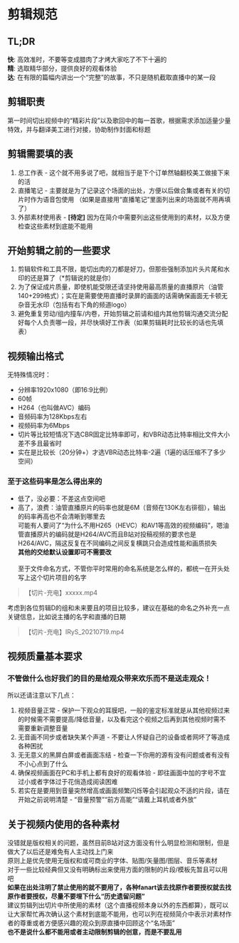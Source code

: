 # 剪辑规范

## TL;DR 
**快**: 高效准时，不要等变成腊肉了才烤大家吃了不下十遍的 <br>
**精**: 选取精华部分，提供良好的观看体验 <br>
**达**: 在有限的篇幅内讲出一个“完整”的故事，不只是随机截取直播中的某一段 <br>

## 剪辑职责 
第一时间切出视频中的“精彩片段”以及歌回中的每一首歌，根据需求添加适量少量
特效，并与翻译美工进行对接，协助制作封面和标题

## 剪辑需要填的表

1. 总工作表 - 这个就不用多说了吧，就相当于是下个订单然轴翻校美工做接下来的活
1. 直播笔记 - 主要就是为了记录这个场面的出处，方便以后做合集或者有关的切片时作为语音包使用 （如果是直接用“直播笔记”里面列出来的场面就不用再填了）
1. 外部素材使用表 - **[待定]** 因为在简介中需要列出这些使用到的素材，以及方便检查这些素材到底能不能用

## 开始剪辑之前的一些要求 
1. 剪辑软件和工具不限，能切出肉的刀都是好刀，但那些强制添加片头片尾和水印的还是算了（*剪辑说的就是你） 
2. 为了保证成片质量，即使机能受限还请坚持使用最高质量的直播原片（油管140+299格式）；实在是需要使用直播时录屏的画面的话需确保画面无卡顿无杂音无水印（包括有右下角的频道logo） 
3. 避免重复劳动/组内撞车/内卷，开始剪辑之前请和组内其他剪辑沟通交流分配好每个人负责哪一段，并尽快填好工作表（如果剪辑耗时比较长的话也先填表）

## 视频输出格式 
无特殊情况时： 
- 分辨率1920x1080（即16:9比例） 
- 60帧 
- H264（也叫做AVC）编码 
- 音频码率为128Kbps左右 
- 视频码率为6Mbps 
- 切片等比较短情况下选CBR固定比特率即可，和VBR动态比特率相比文件大小差不多且最省时 
- 实在是比较长（20分钟+）才选VBR动态比特率-2遍（1遍的话压缩不了多少空间）<br>

### 至于这些码率是怎么得出来的 <br>
- 低了，没必要：不差这点空间吧 <br>
- 高了，浪费：油管直播原片的码率也就是6M（音频在130K左右徘徊），输出的码率再高也不会清晰到哪里去 <br>
可能有人要问了“为什么不用H265（HEVC）和AV1等高效的视频编码”，嗯油管直播原片的编码就是H264/AVC而且B站对投稿视频的要求也是H264/AVC，隔这反复在不同编码之间反复横跳只会造成性能和画质损失 <br>
**其他的交给默认设置即可不需要改** <br><br>
至于文件命名方式，不管你平时常用的命名系统是怎么样的，都统一在开头处写上这个切片项目的名字<br>
>【切片-充电】xxxxx.mp4 <br>

考虑到各位剪辑D的组和未来要且的项目比较多，建议在基础的命名之外补充一点关键信息，比如说主播的名字和直播的日期<br>
>【切片-充电】IRyS_20210719.mp4 <br>

## 视频质量基本要求 
### **不管做什么也好我们的目的是给观众带来欢乐而不是送走观众！** 
所以还请注意以下几点： 
1. 视频音量正常 - 保护一下观众的耳膜吧，一般的鉴定标准就是从其他视频过来的时候需不需要提高/降低音量，以及看完这个视频之后再到其他视频时需不需要重新调整音量 
2. 无音画不同步或者缺失某个声道 - 不要让人怀疑自己的设备或者网坏了等造成各种困扰 
3. 无无意义的黑屏白屏或者画面冻结 - 检查一下你用的源有没有问题或者有没有不小心点到了什么 
4. 确保视频画面在PC和手机上都有良好的观看体验 - 即往画面中加的字号不宜过小或者字体过于花俏造成阅读困难 
5. 若实在是要用到音量突然增高或画面频繁闪烁等会引起观众不适的片段，请在开始之前说明清楚 - “音量预警”“前方高能”“请戴上耳机或者外放”

## 关于视频内使用的各种素材 
没错就是版权相关的问题，虽然目前B站对这方面没有什么明显检测和限制，但是做大了以后还是难免有人主动找上门来 <br>
原则上是优先使用无版权和或可商业的字体、贴图/矢量图/图层、音乐等素材 <br>
对于一些比较经典但又没有明确标出来使用方面的限制的片段/模板先暂且可以用吧 <br>
**如果在出处注明了禁止使用的就不要用了，各种fanart该去找原作者要授权就去找原作者要授权，尽量不要埋下什么“历史遗留问题”** <br>
建议剪辑列出切片中所使用的素材（这个直播视频本身以外的东西都算），既可以让大家帮忙再次确认这个素材到底能不能用，也可以列在视频简介中表示对素材作者的尊重或者方便感兴趣的观众到原直播中回顾这个“名场面” <br>
**也不是说什么都不能用或者主动限制剪辑的创意，而是不要乱用**